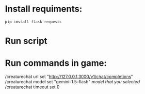 # Install requiments:
`pip install flask requests`

# Run script

# Run commands in game:
/creaturechat url set "http://127.0.0.1:3000/v1/chat/completions"
/creaturechat model set "gemini-1.5-flash" *model that you selected*
/creaturechat timeout set 0
